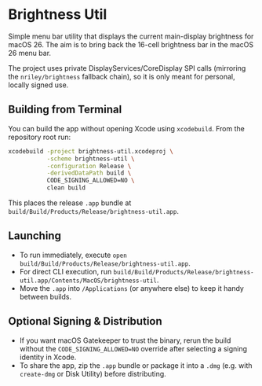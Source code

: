 # Brightness Util

Simple menu bar utility that displays the current main-display brightness for macOS 26. The aim is to bring back the 16-cell brightness bar in the macOS 26 menu bar.

The project uses private DisplayServices/CoreDisplay SPI calls (mirroring the `nriley/brightness` fallback chain), so it is only meant for personal, locally signed use.

## Building from Terminal

You can build the app without opening Xcode using `xcodebuild`. From the repository root run:

```bash
xcodebuild -project brightness-util.xcodeproj \
           -scheme brightness-util \
           -configuration Release \
           -derivedDataPath build \
           CODE_SIGNING_ALLOWED=NO \
           clean build
```

This places the release `.app` bundle at `build/Build/Products/Release/brightness-util.app`.

## Launching

- To run immediately, execute `open build/Build/Products/Release/brightness-util.app`.
- For direct CLI execution, run `build/Build/Products/Release/brightness-util.app/Contents/MacOS/brightness-util`.
- Move the `.app` into `/Applications` (or anywhere else) to keep it handy between builds.

## Optional Signing & Distribution

- If you want macOS Gatekeeper to trust the binary, rerun the build without the `CODE_SIGNING_ALLOWED=NO` override after selecting a signing identity in Xcode.
- To share the app, zip the `.app` bundle or package it into a `.dmg` (e.g. with `create-dmg` or Disk Utility) before distributing.

